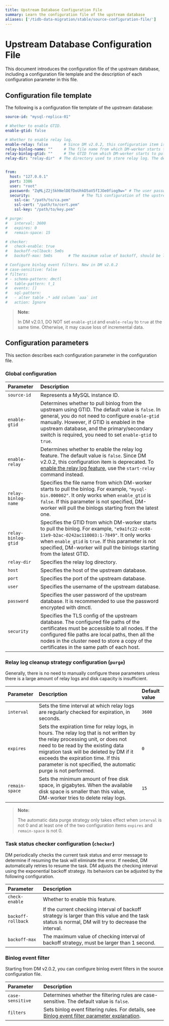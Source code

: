 ```yaml
---
title: Upstream Database Configuration File
summary: Learn the configuration file of the upstream database
aliases: ['/tidb-data-migration/stable/source-configuration-file/']
---
```


# Upstream Database Configuration File

This document introduces the configuration file of the upstream database, including a configuration file template and the description of each configuration parameter in this file.

## Configuration file template

The following is a configuration file template of the upstream database:

```yaml
source-id: "mysql-replica-01"

# Whether to enable GTID.
enable-gtid: false

# Whether to enable relay log.
enable-relay: false       # Since DM v2.0.2, this configuration item is deprecated. To enable the relay log feature, use the `start-relay` command instead.
relay-binlog-name: ""     # The file name from which DM-worker starts to pull the binlog.
relay-binlog-gtid: ""     # The GTID from which DM-worker starts to pull the binlog.
relay-dir: "relay-dir"  # The directory used to store relay log. The default value is "relay-dir".


from:
  host: "127.0.0.1"
  port: 3306
  user: "root"
  password: "ZqMLjZ2j5khNelDEfDoUhkD5aV5fIJOe0fiog9w=" # The user password of the upstream database. It is recommended to use the password encrypted with dmctl.
  security:                       # The TLS configuration of the upstream database
    ssl-ca: "/path/to/ca.pem"
    ssl-cert: "/path/to/cert.pem"
    ssl-key: "/path/to/key.pem"

# purge:
#   interval: 3600
#   expires: 0
#   remain-space: 15

# checker:
#   check-enable: true
#   backoff-rollback: 5m0s
#   backoff-max: 5m0s       # The maximum value of backoff, should be larger than 1s

# Configure binlog event filters. New in DM v2.0.2
# case-sensitive: false
# filters:
# - schema-pattern: dmctl
#   table-pattern: t_1
#   events: []
#   sql-pattern:
#   - alter table .* add column `aaa` int
#   action: Ignore
```

> **Note:**
>
> In DM v2.0.1, DO NOT set `enable-gtid` and `enable-relay` to `true` at the same time. Otherwise, it may cause loss of incremental data.

## Configuration parameters

This section describes each configuration parameter in the configuration file.

### Global configuration

| Parameter | Description |
| :------------ | :--------------------------------------- |
| `source-id` | Represents a MySQL instance ID. |
| `enable-gtid` | Determines whether to pull binlog from the upstream using GTID. The default value is `false`. In general, you do not need to configure `enable-gtid` manually. However, if GTID is enabled in the upstream database, and the primary/secondary switch is required, you need to set `enable-gtid` to `true`. |
| `enable-relay` | Determines whether to enable the relay log feature. The default value is `false`. Since DM v2.0.2, this configuration item is deprecated. To [enable the relay log feature](relay-log.md#start-and-stop-the-relay-log-feature), use the `start-relay` command instead. |
| `relay-binlog-name` | Specifies the file name from which DM-worker starts to pull the binlog. For example, `"mysql-bin.000002"`. It only works when `enable_gtid` is `false`. If this parameter is not specified, DM-worker will pull the binlogs starting from the latest one. |
| `relay-binlog-gtid` | Specifies the GTID from which DM-worker starts to pull the binlog. For example, `"e9a1fc22-ec08-11e9-b2ac-0242ac110003:1-7849"`. It only works when `enable_gtid` is `true`. If this parameter is not specified, DM-worker will pull the binlogs starting from the latest GTID. |
| `relay-dir` | Specifies the relay log directory. |
| `host` | Specifies the host of the upstream database. |
| `port` | Specifies the port of the upstream database. |
| `user` | Specifies the username of the upstream database. |
| `password` | Specifies the user password of the upstream database. It is recommended to use the password encrypted with dmctl. |
| `security` | Specifies the TLS config of the upstream database. The configured file paths of the certificates must be accessible to all nodes. If the configured file paths are local paths, then all the nodes in the cluster need to store a copy of the certificates in the same path of each host.|

### Relay log cleanup strategy configuration (`purge`)

Generally, there is no need to manually configure these parameters unless there is a large amount of relay logs and disk capacity is insufficient.

| Parameter        | Description                           | Default value |
| :------------ | :--------------------------------------- | :-------------|
| `interval` | Sets the time interval at which relay logs are regularly checked for expiration, in seconds. | `3600`  |
| `expires` | Sets the expiration time for relay logs, in hours. The relay log that is not written by the relay processing unit, or does not need to be read by the existing data migration task will be deleted by DM if it exceeds the expiration time. If this parameter is not specified, the automatic purge is not performed. | `0` |
| `remain-space` | Sets the minimum amount of free disk space, in gigabytes. When the available disk space is smaller than this value, DM-worker tries to delete relay logs. | `15` |

> **Note:**
>
> The automatic data purge strategy only takes effect when `interval` is not 0 and at least one of the two configuration items `expires` and `remain-space` is not 0.

### Task status checker configuration (`checker`)

DM periodically checks the current task status and error message to determine if resuming the task will eliminate the error. If needed, DM automatically retries to resume the task. DM adjusts the checking interval using the exponential backoff strategy. Its behaviors can be adjusted by the following configuration.

| Parameter        | Description                                    |
| :------------ | :--------------------------------------- |
| `check-enable` | Whether to enable this feature. |
| `backoff-rollback` | If the current checking interval of backoff strategy is larger than this value and the task status is normal, DM will try to decrease the interval. |
| `backoff-max` | The maximum value of checking interval of backoff strategy, must be larger than 1 second. |

### Binlog event filter

Starting from DM v2.0.2, you can configure binlog event filters in the source configuration file.

| Parameter        | Description                                    |
| :------------ | :--------------------------------------- |
| `case-sensitive` | Determines whether the filtering rules are case-sensitive. The default value is `false`. |
| `filters` | Sets binlog event filtering rules. For details, see [Binlog event filter parameter explanation](dm-key-features.md#parameter-explanation-2). |
